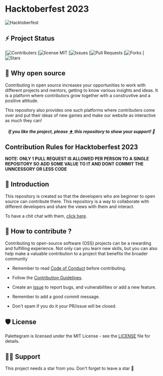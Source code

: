 # Hacktoberfest 2023


![Hacktoberfest](.github/assets/hacktoberfest-banner.png)

## ⚡ Project Status

[![Contributers]()
[![license MIT]()
[![Issues]()
[![Pull Requests]()
[![Forks]()
[![Stars]()

## 🤔 Why open source

Contributing in open source increases your opportunities to work with different projects and mentors, getting to know various insights and ideas. It is a platform where contributors grow together with a construvtive and a positive attitude.

This repository also provides one such platforms where contributers come over and put their ideas of new games and make our website as interactive as much they can!

<h5 align="center"><i>If you like the project, please <a href="https://github.com/harshmittal1750/hacktoberfest-2023/stargazers">★</a> this repository to show your support! 🤩</i></h5>

## Contribution Rules for Hacktoberfest 2023

**NOTE: ONLY 1 PULL REQUEST IS ALLOWED PER PERSON TO A SINGLE REPOSITORY SO ADD SOME VALUE TO IT AND DONT COMMIT THE UNNCESSORY OR LESS CODE**

## 👋 Introduction

This repository is created so that the developers who are beginner to open source can contribute there. This repository is a way to collaborate with different developers and share the views with them and interact. 

To have a chit chat with them, <a href="">click here</a>.

## 🤔 How to contribute ?

Contributing to open-source software (OSS) projects can be a rewarding and fulfilling experience. Not only can you learn new skills, but you can also help make a valuable contribution to a project that benefits the broader community

- Remember to read [Code of Conduct]() before contributing.

- Follow the [Contribution Guidelines]().

- Create an [issue]() to report bugs, and vulnerabilities or add a new feature.

- Remember to add a good commit message.

- Don't spam if you do it your PR/issue will be closed.

## 🛡️ License

Palettegram is licensed under the MIT License - see the [LICENSE]() file for details.

## 🙏🏽 Support

This project needs a star️ from you. Don't forget to leave a star 🌟
